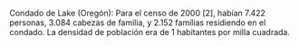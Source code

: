 Condado de Lake (Oregón): Para el censo de 2000 [2]​, habían 7.422 personas, 3.084 cabezas de familia, y 2.152 familias residiendo en el condado. La densidad de población era de 1 habitantes por milla cuadrada.
